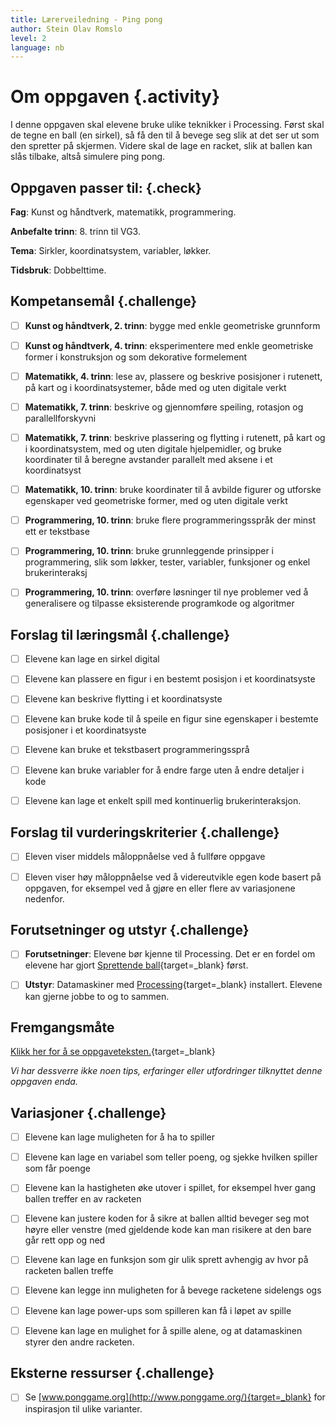 ```yaml
---
title: Lærerveiledning - Ping pong
author: Stein Olav Romslo
level: 2
language: nb
---
```



# Om oppgaven {.activity}

I denne oppgaven skal elevene bruke ulike teknikker i Processing. Først skal de
tegne en ball (en sirkel), så få den til å bevege seg slik at det ser ut som den
spretter på skjermen. Videre skal de lage en racket, slik at ballen kan slås
tilbake, altså simulere ping pong.

## Oppgaven passer til: {.check}

 __Fag__: Kunst og håndtverk, matematikk, programmering.

__Anbefalte trinn__: 8. trinn til VG3.

__Tema__: Sirkler, koordinatsystem, variabler, løkker.

__Tidsbruk__: Dobbelttime.

## Kompetansemål {.challenge}

- [ ] __Kunst og håndtverk, 2. trinn__: bygge med enkle geometriske grunnform

- [ ] __Kunst og håndtverk, 4. trinn__: eksperimentere med enkle geometriske
       former i konstruksjon og som dekorative formelement

- [ ] __Matematikk, 4. trinn__: lese av, plassere og beskrive posisjoner i
       rutenett, på kart og i koordinatsystemer, både med og uten digitale verkt

- [ ] __Matematikk, 7. trinn__: beskrive og gjennomføre speiling, rotasjon og
       parallellforskyvni

- [ ] __Matematikk, 7. trinn__: beskrive plassering og flytting i rutenett, på
       kart og i koordinatsystem, med og uten digitale hjelpemidler, og bruke
       koordinater til å beregne avstander parallelt med aksene i et
       koordinatsyst

- [ ] __Matematikk, 10. trinn__: bruke koordinater til å avbilde figurer og
       utforske egenskaper ved geometriske former, med og uten digitale verkt

- [ ] __Programmering, 10. trinn__: bruke flere programmeringsspråk der minst
       ett er tekstbase

- [ ] __Programmering, 10. trinn__: bruke grunnleggende prinsipper i
       programmering, slik som løkker, tester, variabler, funksjoner og enkel
       brukerinteraksj

- [ ] __Programmering, 10. trinn__: overføre løsninger til nye problemer ved å
       generalisere og tilpasse eksisterende programkode og algoritmer

## Forslag til læringsmål {.challenge}

- [ ] Elevene kan lage en sirkel digital

- [ ] Elevene kan plassere en figur i en bestemt posisjon i et koordinatsyste

- [ ] Elevene kan beskrive flytting i et koordinatsyste

- [ ] Elevene kan bruke kode til å speile en figur sine egenskaper i bestemte
       posisjoner i et koordinatsyste

- [ ] Elevene kan bruke et tekstbasert programmeringssprå

- [ ] Elevene kan bruke variabler for å endre farge uten å endre detaljer i kode

- [ ] Elevene kan lage et enkelt spill med kontinuerlig brukerinteraksjon.

## Forslag til vurderingskriterier {.challenge}

- [ ] Eleven viser middels måloppnåelse ved å fullføre oppgave

- [ ] Eleven viser høy måloppnåelse ved å videreutvikle egen kode basert på
      oppgaven, for eksempel ved å gjøre en eller flere av variasjonene
      nedenfor.

## Forutsetninger og utstyr {.challenge}

- [ ] __Forutsetninger__: Elevene bør kjenne til Processing. Det er en fordel om
       elevene har gjort [Sprettende
       ball](../sprettende_ball/sprettende_ball.html){target=_blank} først.

- [ ] __Utstyr__: Datamaskiner med
       [Processing](https://www.processing.org/download/){target=_blank}
       installert. Elevene kan gjerne jobbe to og to sammen.

## Fremgangsmåte

[Klikk her for å se oppgaveteksten.](../pingpong/pingpong.html){target=_blank}

_Vi har dessverre ikke noen tips, erfaringer eller utfordringer tilknyttet denne
oppgaven enda._

## Variasjoner {.challenge}

- [ ] Elevene kan lage muligheten for å ha to spiller

- [ ] Elevene kan lage en variabel som teller poeng, og sjekke hvilken spiller
      som får poenge

- [ ] Elevene kan la hastigheten øke utover i spillet, for eksempel hver gang
      ballen treffer en av racketen

- [ ] Elevene kan justere koden for å sikre at ballen alltid beveger seg mot
      høyre eller venstre (med gjeldende kode kan man risikere at den bare går
      rett opp og ned

- [ ] Elevene kan lage en funksjon som gir ulik sprett avhengig av hvor på
      racketen ballen treffe

- [ ] Elevene kan legge inn muligheten for å bevege racketene sidelengs ogs

- [ ] Elevene kan lage power-ups som spilleren kan få i løpet av spille

- [ ] Elevene kan lage en mulighet for å spille alene, og at datamaskinen styrer
      den andre racketen.

## Eksterne ressurser {.challenge}

- [ ] Se [www.ponggame.org](http://www.ponggame.org/){target=_blank} for
      inspirasjon til ulike varianter.
